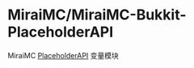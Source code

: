 # MiraiMC/MiraiMC-Bukkit-PlaceholderAPI
MiraiMC [PlaceholderAPI](https://www.spigotmc.org/resources/6245/) 变量模块
